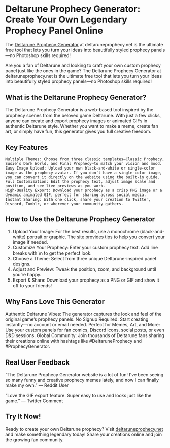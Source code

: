 # Deltarune Prophecy Generator: Create Your Own Legendary Prophecy Panel Online
The [Deltarune Prophecy Generator](https://deltaruneprophecy.net/) at deltaruneprophecy.net is the ultimate free tool that lets you turn your ideas into beautifully styled prophecy panels—no Photoshop skills required!


Are you a fan of Deltarune and looking to craft your own custom prophecy panel just like the ones in the game? The Deltarune Prophecy Generator at deltaruneprophecy.net is the ultimate free tool that lets you turn your ideas into beautifully styled prophecy panels—no Photoshop skills required!

## What is the Deltarune Prophecy Generator?

The Deltarune Prophecy Generator is a web-based tool inspired by the prophecy scenes from the beloved game Deltarune. With just a few clicks, anyone can create and export prophecy images or animated GIFs in authentic Deltarune style. Whether you want to make a meme, create fan art, or simply have fun, this generator gives you full creative freedom.

## Key Features
	Multiple Themes: Choose from three classic templates—Classic Prophecy, Susie’s Dark World, and Final Prophecy—to match your vision and mood.
	Easy Image Upload: Upload your own black-and-white or single-color image as the prophecy avatar. If you don’t have a single-color image, you can convert it directly on the website using the built-in guide.
	Full Customization: Edit the prophecy text, adjust image scale and position, and see live previews as you work.
	High-Quality Export: Download your prophecy as a crisp PNG image or a dynamic animated GIF, perfect for sharing across social media.
	Instant Sharing: With one click, share your creation to Twitter, Discord, Tumblr, or wherever your community gathers.

## How to Use the Deltarune Prophecy Generator

1.	Upload Your Image: For the best results, use a monochrome (black-and-white) portrait or graphic. The site provides tips to help you convert your image if needed.
2.	Customize Your Prophecy: Enter your custom prophecy text. Add line breaks with \n to get the perfect look.
3.	Choose a Theme: Select from three unique Deltarune-inspired panel designs.
4.	Adjust and Preview: Tweak the position, zoom, and background until you’re happy.
5.	Export & Share: Download your prophecy as a PNG or GIF and show it off to your friends!

## Why Fans Love This Generator

Authentic Deltarune Vibes: The generator captures the look and feel of the original game’s prophecy panels.
No Signup Required: Start creating instantly—no account or email needed.
Perfect for Memes, Art, and More: Use your custom panels for fan comics, Discord icons, social posts, or even D&D sessions.
Global Community: Join thousands of Deltarune fans sharing their creations online with hashtags like #DeltaruneProphecy and #ProphecyGenerator.

## Real User Feedback

“The Deltarune Prophecy Generator website is a lot of fun! I’ve been seeing so many funny and creative prophecy memes lately, and now I can finally make my own.”
— Reddit User

“Love the GIF export feature. Super easy to use and looks just like the game.”
— Twitter Comment

## Try It Now!

Ready to create your own Deltarune prophecy? Visit [deltaruneprophecy.net](https://deltaruneprophecy.net/) and make something legendary today! Share your creations online and join the growing fan community.
